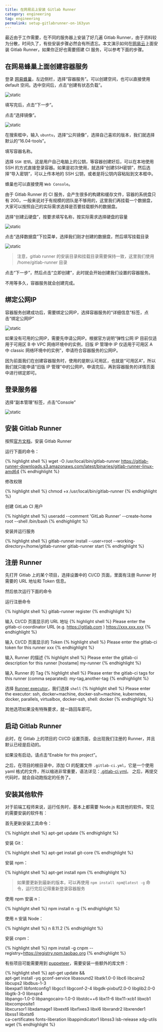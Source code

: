 ```yaml
---
title: 在网易云上安装 Gitlab Runner
category: engineering
tag: engineering
permalink: setup-gitlabrunner-on-163yun
---
```



最近由于工作需要，在不同的服务器上安装了好几遍 Gitlab Runner，由于资料较为分散，时间久了，有些安装步骤必然会有所遗忘。本文演示如何在[网易云](http://c.163yun.com/)上面安装 Gitlab Runner，如果你正好也需要搭建 CI 服务，可以参考下面的步骤。

## 在网易蜂巢上面创建容器服务

登录 [网易蜂巢](https://c.163.com/)，左边侧栏，选择“容器服务”。可以创建空间，也可以直接使用 default 空间。选中空间后，点击“创建有状态负载”。

![static](/public/images/setupgitlabrunner/fc1.png)

填写完后，点击“下一步”。

点击“选择镜像”。

![static](/public/images/setupgitlabrunner/fc2.png)

在搜索框中，输入 `ubuntu`，选择“公共镜像”，选择自己喜欢的版本，我们就选择默认的“16.04-tools”。

填写容器名称。

选择 `SSH 密钥`。这是用户自己电脑上的公钥，等容器创建好后，可以在本地使用 SSH 的方式直接登录容器。如果是初次使用，就选择“创建SSH密钥”，然后选择“导入密钥”，可以上传本地的 SSH 公钥，或者是将公钥内容粘贴到文本框中。

蜂巢也可以直接使用 `Web Console`。

由于 Gitlab Runner 的 CI 服务，会产生很多的构建和缓存文件，容器的系统盘只有 20G，一般来说对于有规模的团队是不够用的，这里我们再挂载一个数据盘，大家可以按照自己的实际需求选择是否要挂载额外的数据盘。

选择“创建云硬盘”，按要求填写名称，按实际需求选择硬盘的容量

![static](/public/images/setupgitlabrunner/fc3.png)

点击“选择数据盘”下拉菜单，选择我们刚才创建的数据盘，然后填写挂载目录

![static](/public/images/setupgitlabrunner/fc4.png)

>注意，gitlab runner 的安装目录和挂载目录需要保持一致，这里我们使用 /home/gitlab-runner 目录

点击“下一步”，然后点击“立即创建”，此时就会开始创建我们设置的容器服务。

不用等多久，容器服务就会创建完成。

## 绑定公网IP

容器服务创建成功后，需要绑定公网IP，选择容器服务的“详细信息”标签，点击“绑定公网IP”

![static](/public/images/setupgitlabrunner/fc5.png)

如果没有可用的公网IP，需要先申请公网IP。根据官方说明“弹性公网 IP 目前仅适用于可用区 B 中 VPC 网络环境中的实例，旧版 IP 管理中 IP 仅适用于可用区 A 中 classic 网络环境中的实例”，申请符合容器服务的公网IP。

因为前面我们在创建容器服务时，使用的是默认可用区，也就是“可用区A”，所以我们就只能申请“旧版 IP 管理”中的公网IP。申请完后，再到容器服务的详情页面中进行绑定即可。


## 登录服务器

选择“副本管理”标签，点击“Console”

![static](/public/images/setupgitlabrunner/fc6.png)


## 安装 Gitlab Runner

按照[官方文档](https://docs.gitlab.com/runner/install/linux-manually.html)，安装 Gitlab Runner

运行下面的命令：

{% highlight shell %}
wget -O /usr/local/bin/gitlab-runner https://gitlab-runner-downloads.s3.amazonaws.com/latest/binaries/gitlab-runner-linux-amd64
{% endhighlight %}

修改权限

{% highlight shell %}
chmod +x /usr/local/bin/gitlab-runner
{% endhighlight %}

创建 GitLab CI 用户

{% highlight shell %}
useradd --comment 'GitLab Runner' --create-home root --shell /bin/bash
{% endhighlight %}

安装并运行服务

{% highlight shell %}
gitlab-runner install --user=root --working-directory=/home/gitlab-runner
gitlab-runner start
{% endhighlight %}


## 注册 Runner

先打开 Gitlab 上的某个项目，选择设置中的 CI/CD 页面，里面有注册 Runner 时需要的 URL 地址和 Token 信息。

然后依次运行下面的命令

运行注册命令

{% highlight shell %}
gitlab-runner register
{% endhighlight %}

输入 CI/CD 页面显示的 URL 地址
{% highlight shell %}
Please enter the gitlab-ci coordinator URL (e.g. https://gitlab.com )
https://xxx.xxx.xxx
{% endhighlight %}

输入 CI/CD 页面显示的 Token
{% highlight shell %}
Please enter the gitlab-ci token for this runner
xxx
{% endhighlight %}

输入 Runner 的描述
{% highlight shell %}
Please enter the gitlab-ci description for this runner
[hostame] my-runner
{% endhighlight %}

输入 Runner 的 Tag
{% highlight shell %}
Please enter the gitlab-ci tags for this runner (comma separated):
my-tag,another-tag
{% endhighlight %}

选择 [Runner executor](https://docs.gitlab.com/runner/executors/README.html)，我们选择 `shell`
{% highlight shell %}
Please enter the executor: ssh, docker+machine, docker-ssh+machine, kubernetes, docker, parallels, virtualbox, docker-ssh, shell:
docker
{% endhighlight %}

其他选项如果没有特殊要求，就一路回车即可。

## 启动 Gitlab Runner

此时，在 Gitlab 上的项目的 CI/CD 设置页面，会出现我们注册的 Runner，并且默认已经是启动的。

如果没有启动，请点击“Enable for this project”。

之后，在项目的根目录中，添加 CI 的配置文件 `.gitlab-ci.yml`，它是一个使用 yaml 格式的文件，所以缩进非常重要，语法详见：[.gitlab-ci.yml](https://docs.gitlab.com/ce/ci/yaml/README.html)。 之后，再提交代码时，就会自动跑指定的任务了。


## 安装其他软件

对于前端工程师来说，运行任务时，基本上都需要 Node.js 和其他的软件。常见的需要安装的软件有：

首先更新安装工具命令：

{% highlight shell %}
apt-get update
{% endhighlight %}

安装 Git：

{% highlight shell %}
apt-get install git-core
{% endhighlight %}

安装 npm：

{% highlight shell %}
apt-get install npm
{% endhighlight %}

>如果要更新到最新的版本，可以再使用 `npm install npm@latest -g` 命令，运行完后记得重新登录容器服务


使用 npm 安装 n：

{% highlight shell %}
npm install n -g
{% endhighlight %}


使用 n 安装 Node：

{% highlight shell %}
n 8.11.2
{% endhighlight %}

安装 cnpm：

{% highlight shell %}
npm install -g cnpm --registry=https://registry.npm.taobao.org
{% endhighlight %}

有些项目可能需要用到 [puppeteer](https://github.com/GoogleChrome/puppeteer)，需要安装一些额外的库文件：

{% highlight shell %}
apt-get update && \
apt-get install -yq gconf-service libasound2 libatk1.0-0 libc6 libcairo2 libcups2 libdbus-1-3 \
libexpat1 libfontconfig1 libgcc1 libgconf-2-4 libgdk-pixbuf2.0-0 libglib2.0-0 libgtk-3-0 libnspr4 \
libpango-1.0-0 libpangocairo-1.0-0 libstdc++6 libx11-6 libx11-xcb1 libxcb1 libxcomposite1 \
libxcursor1 libxdamage1 libxext6 libxfixes3 libxi6 libxrandr2 libxrender1 libxss1 libxtst6 \
ca-certificates fonts-liberation libappindicator1 libnss3 lsb-release xdg-utils wget
{% endhighlight %}
